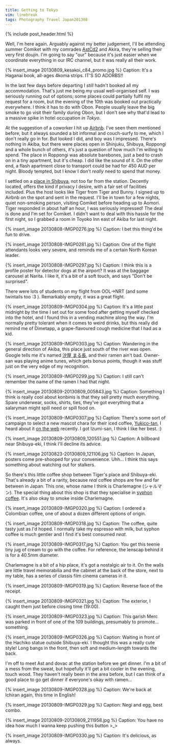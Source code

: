 ```yaml
---
title: Getting to Tokyo
vim: linebreak
tags: Photography Travel Japan201308
---
```


{% include post_header.html %}

Well, I'm here again. Arguably against my better judgement, I'll be attending summer Comiket with my comrades [AstCd2](http://mikanya.meidokon.net/) and Akira, they're selling their very first doujin. I'm going to say "our" because it's just easier when we coordinate everything in our IRC channel, but it was really all their work.

{% insert_image 20130809_kesakoi_c84_promo.jpg %}
Caption: It's a Haganai book, all-ages 4koma strips. IT'S SO ADORBS!!

In the last few days before departing I *still* hadn't booked all my accommodation. That's just me being my usual well-organised self. I was seriously running out of options; some places could partially fulfil my request for a room, but the evening of the 10th was booked out practically everywhere. I think it has to do with Obon. People usually leave the big smoke to go visit their family during Obon, but I don't see why that'd lead to a massive spike in hotel occupation *in Tokyo*.

At the suggestion of a coworker I hit up [Airbnb](https://www.airbnb.com/). I've seen them mentioned before, but it always sounded a bit informal and couch-surfy to me, which I don't really go in for. But looked I did, and boy was I impressed. There's nothing in Akiba, but there were places open in Shinjuku, Shibuya, Roppongi and a whole bunch of others, it's just a question of how much I'm willing to spend. The place in Roppongi was absolute barebones, just a bed to crash on in a tiny apartment, but it's cheap. I did like the sound of it. On the other end, a flash apartment close to transport could be had for 450 AUD per night. Bloody tempted, but I know I don't *really* need to spend that money.

I settled on a [place in Shibuya](https://www.airbnb.com.au/rooms/416885), not too far from the station. Decently located, offers the kind if privacy I desire, with a fair set of facilities included. Plus the host looks like Tiger from Tiger and Bunny. I signed up to Airbnb on the spot and sent in the request. I'll be in town for a few nights, quiet non-smoking person, visiting Comiket before heading up to Aomori. Tiger responded in about half an hour, I was seriously impressed! The deal is done and I'm set for Comiket. I didn't want to deal with this hassle for the first night, so I grabbed a room in Toyoko Inn east of Akiba for last night.

{% insert_image 20130808-IMGP0276.jpg %}
Caption: I bet this thing'd be fun to drive.

{% insert_image 20130808-IMGP0281.jpg %}
Caption: One of the flight attendants looks very severe, and reminds me of a certain North Korean leader.

{% insert_image 20130808-IMGP0297.jpg %}
Caption: I think this is a profile poster for detector dogs at the airport? It was at the baggage carousel at Narita. I like it, it's a bit of a soft touch, and says "Don't be surprised".

There were lots of students on my flight from OOL->NRT (and some twintails too :3 ). Remarkably empty, it was a great flight.

{% insert_image 20130809-IMGP0304.jpg %}
Caption: It's a little past midnight by the time I set out for some food after getting myself checked into the hotel, and I found this in a vending machine along the way. I'm normally pretty tolerant when it comes to weird drinks, but this really did remind me of Dimetapp, a grape-flavoured cough medicine that I had as a kid.

{% insert_image 20130809-IMGP0303.jpg %}
Caption: Wandering in the general direction of Akiba, this place just south of the river was open. Google tells me it's named [汐屋 まる長](https://plus.google.com/108133975419790158582/about?hl=en), and their ramen ain't bad. Owner-san was playing anime tunes, which gets bonus points, though it was stuff just on the very edge of my recognition.

{% insert_image 20130809-IMGP0299.jpg %}
Caption: I still can't remember the name of the ramen I had that night.

{% insert_image 20130809-20130809_005843.jpg %}
Caption: Something I think is really cool about konbinis is that they sell pretty much everything. Spare underwear, socks, shirts, ties, they've got everything that a salaryman might spill need or spill food on.

{% insert_image 20130809-IMGP0307.jpg %}
Caption: There's some sort of campaign to select a new mascot chara for their iced coffee, [Yukico-tan](http://www.yukicocp.com/), I heard about it [on the web](http://en.rocketnews24.com/2013/04/06/japans-manga-hopefuls-answer-call-for-coffee-mascot-character-yukiko-tan/) recently. I got Izumi-san, I think I like her best. :)

{% insert_image 20130809-20130809_120551.jpg %}
Caption: A billboard near Shibuya-eki, I think I'll decline its advice.

{% insert_image 20130823-20130809_121106.jpg %}
Caption: In Japan, posters come pre-shooped for your convenience. Uhh... I think this says something about watching out for stalkers.

So there's this little coffee shop between Tiger's place and Shibuya-eki. That's already a bit of a rarity, because *real* coffee shops are few and far between in Japan. This one, whose name I think is Charlemagne (シャルマン). The special thing about this shop is that they specialise in [syphon coffee](http://en.wikipedia.org/wiki/Vacuum_coffee_maker). It's also okay to smoke inside Charlemagne.

{% insert_image 20130809-IMGP0320.jpg %}
Caption: I ordered a Colombian coffee, one of about a dozen different options of origin.

{% insert_image 20130809-IMGP0318.jpg %}
Caption: The coffee, quite tasty just as I'd hoped. I normally take my espresso with milk, but syphon coffee is much gentler and I find it's best consumed *neat*.

{% insert_image 20130809-IMGP0317.jpg %}
Caption: You get this teenie tiny jug of cream to go with the coffee. For reference, the lenscap behind it is for a 40.5mm diameter.

Charlemagne is a bit of a hip place, it's got a nostalgic air to it. On the walls are little travel memorabilia and the cabinet at the back of the store, next to my table, has a series of classis film cinema cameras in it.

{% insert_image 20130809-IMGP0319.jpg %}
Caption: Reverse face of the receipt.

{% insert_image 20130809-IMGP0321.jpg %}
Caption: The exterior, I caught them just before closing time (19:00).

{% insert_image 20130809-IMGP0323.jpg %}
Caption: This garish Merc was parked in front of one of the 109 buildings, presumably to promote... something.

{% insert_image 20130809-IMGP0326.jpg %}
Caption: Waiting in front of the Hachiko statue outside Shibuya-eki. I thought this was a really cute style! Long bangs in the front, then soft and medium-length towards the back.

I'm off to meet Ast and dovac at the station before we get dinner. I'm a bit of a mess from the sweat, but hopefully it'll get a bit cooler in the evening, touch wood. They haven't really been in the area before, but I can think of a good place to go get dinner if everyone's okay with ramen...

{% insert_image 20130809-IMGP0328.jpg %}
Caption: We're back at Ichiran again, this time in English!

{% insert_image 20130809-IMGP0329.jpg %}
Caption: Negi and egg, best combo.

{% insert_image 20130809-20130809_211958.jpg %}
Caption: You have no idea how much I wanna keep pushing this button >_>

{% insert_image 20130809-IMGP0330.jpg %}
Caption: It's delicious, as always.

